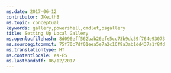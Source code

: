 ```yaml
---
ms.date: 2017-06-12
contributor: JKeithB
ms.topic: conceptual
keywords: gallery,powershell,cmdlet,psgallery
title: Setting Up Local Gallery
ms.openlocfilehash: 8d096eff562bab26efe5cc73b9dc59f764e93073
ms.sourcegitcommit: 75f70c7df01eea5e7a2c16f9a3ab1dd437a1f8fd
ms.translationtype: HT
ms.contentlocale: es-ES
ms.lasthandoff: 06/12/2017
---
```

